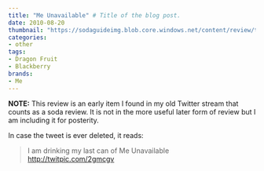 ```yaml
---
title: "Me Unavailable" # Title of the blog post.
date: 2010-08-20
thumbnail: "https://sodaguideimg.blob.core.windows.net/content/review/thumbs/me-unavailable.jpg"
categories:
- other
tags:
- Dragon Fruit
- Blackberry
brands:
- Me
---
```


**NOTE:** This review is an early item I found in my old Twitter stream that counts as a soda review. It is not in the more useful later form of review but I am including it for posterity.

<!-- \{\{< tweet 21707121842 >\}\} -->

In case the tweet is ever deleted, it reads:
> I am drinking my last can of Me Unavailable http://twitpic.com/2gmcgv